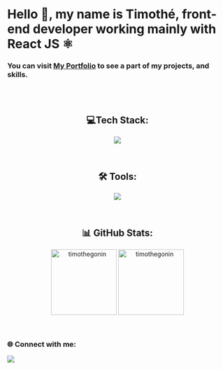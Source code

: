 <h1 align="left">Hello 👋, my name is Timothé, front-end developer working mainly with React JS ⚛️</h1>
<h3 align="left">You can visit <a href="https://timothegonin.github.io/portfolio/" target="blank">My Portfolio</a> to see a part of my projects, and skills.</h3>
<br/>
<br/>

<h2 align="center">💻Tech Stack:</h2>
<p align="center">
  <a href="https://skillicons.dev">
    <img src="https://skillicons.dev/icons?i=css,express,html,js,jest,react,redux,sass,ts" />
  </a>
</p>
<br/>

<h2 align="center">🛠 Tools:</h2>
<p align="center">
  <a href="https://skillicons.dev">
    <img src="https://skillicons.dev/icons?i=bootstrap,figma,git,mongodb,nodejs,npm,postman,vscode,yarn" />
  </a>
</p>
<br/>

<h2 align="center">📊 GitHub Stats:</h2>
<p align="center"> 
  <img src="https://github-readme-stats.vercel.app/api/top-langs?username=timothegonin&show_icons=true&locale=en&layout=compact" alt="timothegonin" height="150"/>
  <img src="https://github-readme-stats.vercel.app/api?username=timothegonin&show_icons=true&locale=en" alt="timothegonin" height="150"/>
</p>
<br/>

<h3>🌐 Connect with me:</h3>
<p align="left">
  <a href="https://linkedin.com/in/timothegonin" target="blank">
    <img src="https://skillicons.dev/icons?i=linkedin" />
  </a>
</p>

<!-- Proudly created with GPRM ( https://gprm.itsvg.in ) -->
